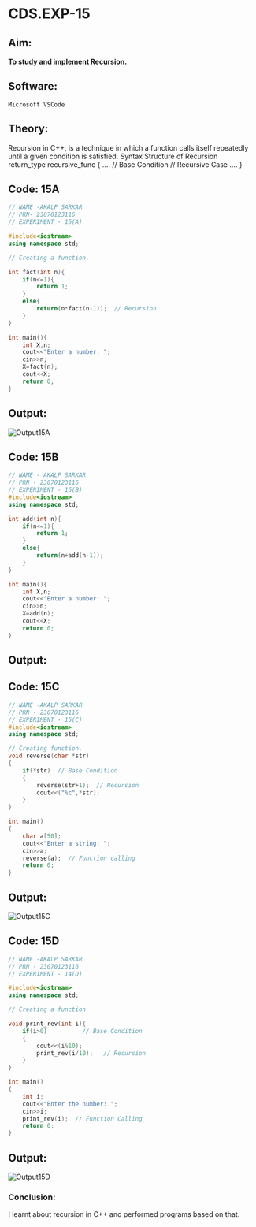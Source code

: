 # CDS.EXP-15
## Aim:
**To study and implement Recursion.**

## Software:
`Microsoft VSCode`

## Theory:
Recursion in C++, is a technique in which a function calls itself repeatedly until a given condition is satisfied.
Syntax Structure of Recursion
return_type recursive_func {
....
// Base Condition
// Recursive Case
....
}
## Code: 15A
```cpp
// NAME -AKALP SARKAR
// PRN- 23070123116
// EXPERIMENT - 15(A) 

#include<iostream> 
using namespace std;

// Creating a function. 

int fact(int n){
    if(n<=1){
        return 1;
    }
    else{
        return(n*fact(n-1));  // Recursion 
    }
}

int main(){
    int X,n;
    cout<<"Enter a number: ";
    cin>>n;
    X=fact(n);
    cout<<X;
    return 0;
}
```
## Output:
![Output15A](https://github.com/user-attachments/assets/fe1f3966-ba7e-4467-8d8a-a4a574dbb050)

## Code: 15B
```cpp
// NAME - AKALP SARKAR
// PRN - 23070123116
// EXPERIMENT - 15(B)
#include<iostream> 
using namespace std;

int add(int n){
    if(n<=1){
        return 1;
    }
    else{
        return(n+add(n-1));
    }
}

int main(){
    int X,n;
    cout<<"Enter a number: ";
    cin>>n;
    X=add(n);
    cout<<X;
    return 0;
}
```
## Output:

## Code: 15C
```cpp
// NAME -AKALP SARKAR
// PRN - 23070123116
// EXPERIMENT - 15(C)
#include<iostream>
using namespace std;      

// Creating function. 
void reverse(char *str)
{
    if(*str)  // Base Condition 
    {
        reverse(str+1);  // Recursion 
        cout<<("%c",*str);
    }
}

int main() 
{
    char a[50];
    cout<<"Enter a string: ";
    cin>>a;
    reverse(a);  // Function calling 
    return 0; 
}       
```
## Output:
![Output15C](https://github.com/user-attachments/assets/4c8ed42e-b4ec-4cb3-ad9a-4b8ae8d6cd03)

## Code: 15D
```cpp
// NAME -AKALP SARKAR
// PRN - 23070123116
// EXPERIMENT - 14(D)

#include<iostream> 
using namespace std;

// Creating a function 

void print_rev(int i){
    if(i>0)          // Base Condition  
    {
        cout<<(i%10);
        print_rev(i/10);   // Recursion 
    }
}

int main()
{
    int i;
    cout<<"Enter the number: ";
    cin>>i;
    print_rev(i);  // Function Calling   
    return 0;
}           
```                  
## Output:
![Output15D](https://github.com/user-attachments/assets/f95b430c-c20e-4833-bf88-e94cca1805cf)

### Conclusion:
I learnt about recursion in C++ and performed programs based on that.
